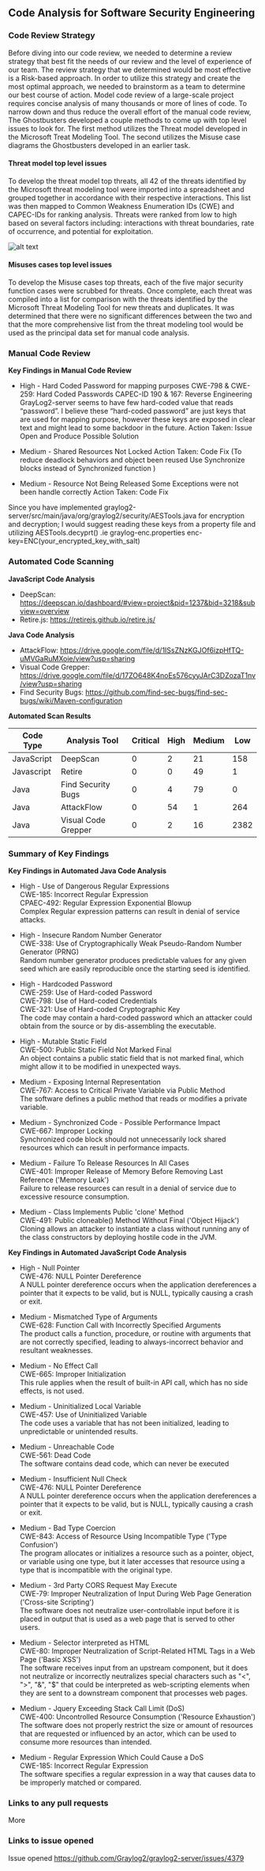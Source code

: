 ## Code Analysis for Software Security Engineering

### Code Review Strategy 
Before diving into our code review, we needed to determine a review strategy that best fit the needs of our review and the level of experience of our team. The review strategy that we determined would be most effective is a Risk-based approach. In order to utilize this strategy and create the most optimal approach, we needed to brainstorm as a team to determine our best course of action. Model code review of a large-scale project requires concise analysis of many thousands or more of lines of code. To narrow down and thus reduce the overall effort of the manual code review, The Ghostbusters developed a couple methods to come up with top level issues to look for. The first method utilizes the Threat model developed in the Microsoft Treat Modeling Tool. The second utilizes the Misuse case diagrams the Ghostbusters developed in an earlier task. 

#### Threat model top level issues
 
To develop the threat model top threats, all 42 of the threats identified by the Microsoft threat modeling tool were imported into a spreadsheet and grouped together in accordance with their respective interactions. This list was then mapped to Common Weakness Enumeration IDs (CWE) and CAPEC-IDs for ranking analysis. Threats were ranked from low to high based on several factors including: interactions with threat boundaries, rate of occurrence, and potential for exploitation. 

![alt text](https://github.com/gewethor/CYBR-8420-GroupProject/blob/master/graylog%20threat%20modeling.JPG "Threat Modeling Spreadsheet")

#### Misuses cases top level issues
  
To develop the Misuse cases top threats, each of the five major security function cases were scrubbed for threats. Once complete, each threat was compiled into a list for comparison with the threats identified by the Microsoft Threat Modeling Tool for new threats and duplicates. It was determined that there were no significant differences between the two and that the more comprehensive list from the threat modeling tool would be used as the principal data set for manual code analysis. 

### Manual Code Review

**Key Findings in Manual Code Review**

   * High - Hard Coded Password for mapping purposes 
CWE-798 & CWE-259: Hard Coded Passwords
CAPEC-ID 190 & 167: Reverse Engineering
GrayLog2-server seems to have few hard-coded value that reads “password”. I believe these “hard-coded password” are just keys that are used for mapping purpose, however these keys are exposed in clear text and might lead to some backdoor in the future. Action Taken: Issue Open and Produce Possible Solution

   
   * Medium - Shared Resources Not Locked
   Action Taken: Code Fix (To reduce deadlock behaviors and object been reused Use Synchronize blocks instead of Synchronized function )
       
   * Medium - Resource Not Being Released
     Some Exceptions were not been handle correctly
   Action Taken: Code Fix
   
Since you have implemented graylog2-server/src/main/java/org/graylog2/security/AESTools.java for encryption and decryption; I would suggest reading these keys from a property file and utilizing AESTools.decyprt()
	.ie graylog-enc.properties
enc-key=ENC(your_encrypted_key_with_salt)
  
### Automated Code Scanning
  
**JavaScript Code Analysis**
* DeepScan: https://deepscan.io/dashboard/#view=project&pid=1237&bid=3218&subview=overview
* Retire.js: https://retirejs.github.io/retire.js/

**Java Code Analysis**
* AttackFlow: https://drive.google.com/file/d/1ISsZNzKGJOf6izpHfTQ-uMVGaRuMXoie/view?usp=sharing
* Visual Code Grepper: https://drive.google.com/file/d/17ZO648K4noEs576cyyJArC3DZozaT1nv/view?usp=sharing
* Find Security Bugs: https://github.com/find-sec-bugs/find-sec-bugs/wiki/Maven-configuration

**Automated Scan Results**

| Code Type | Analysis Tool | Critical | High | Medium | Low |
| --- | --- | --- | --- | --- | --- |
| JavaScript | DeepScan | 0 | 2 | 21 | 158 |
| Javascript | Retire | 0 | 0 | 49 | 1 |
| Java | Find Security Bugs | 0 | 4 | 79 | 0 |
| Java | AttackFlow | 0 | 54 | 1 | 264 |
| Java | Visual Code Grepper | 0 | 2 | 16 | 2382 | 

### Summary of Key Findings

**Key Findings in Automated Java Code Analysis**

* High - Use of Dangerous Regular Expressions  
CWE-185: Incorrect Regular Expression  
CPAEC-492: Regular Expression Exponential Blowup  
Complex Regular expression patterns can result in denial of service attacks.

* High - Insecure Random Number Generator  
CWE-338: Use of Cryptographically Weak Pseudo-Random Number Generator (PRNG)  
Random number generator produces predictable values for any given seed which are easily reproducible once the starting seed is identified.

* High - Hardcoded Password  
CWE-259: Use of Hard-coded Password  
CWE-798: Use of Hard-coded Credentials  
CWE-321: Use of Hard-coded Cryptographic Key  
The code may contain a hard-coded password which an attacker could obtain from the source or by dis-assembling the executable.

* High - Mutable Static Field  
CWE-500: Public Static Field Not Marked Final  
An object contains a public static field that is not marked final, which might allow it to be modified in unexpected ways.  

* Medium - Exposing Internal Representation  
CWE-767: Access to Critical Private Variable via Public Method  
The software defines a public method that reads or modifies a private variable.  

* Medium - Synchronized Code - Possible Performance Impact  
CWE-667: Improper Locking  
Synchronized code block should not unnecessarily lock shared resources which can result in performance impacts.  

* Medium - Failure To Release Resources In All Cases  
CWE-401: Improper Release of Memory Before Removing Last Reference ('Memory Leak')  
Failure to release resources can result in a denial of service due to excessive resource consumption.

* Medium - Class Implements Public 'clone' Method  
CWE-491: Public cloneable() Method Without Final ('Object Hijack')  
Cloning allows an attacker to instantiate a class without running any of the class constructors by deploying hostile code in the JVM.

**Key Findings in Automated JavaScript Code Analysis**

* High - Null Pointer  
CWE-476: NULL Pointer Dereference  
A NULL pointer dereference occurs when the application dereferences a pointer that it expects to be valid, but is NULL, typically causing a crash or exit.

* Medium - Mismatched Type of Arguments  
CWE-628: Function Call with Incorrectly Specified Arguments  
The product calls a function, procedure, or routine with arguments that are not correctly specified, leading to always-incorrect behavior and resultant weaknesses.

* Medium - No Effect Call  
CWE-665: Improper Initialization  
This rule applies when the result of built-in API call, which has no side effects, is not used.

* Medium - Uninitialized Local Variable  
CWE-457: Use of Uninitialized Variable  
The code uses a variable that has not been initialized, leading to unpredictable or unintended results.

* Medium - Unreachable Code  
CWE-561: Dead Code  
The software contains dead code, which can never be executed

* Medium - Insufficient Null Check  
CWE-476: NULL Pointer Dereference  
A NULL pointer dereference occurs when the application dereferences a pointer that it expects to be valid, but is NULL, typically causing a crash or exit.

* Medium - Bad Type Coercion  
CWE-843: Access of Resource Using Incompatible Type ('Type Confusion')  
The program allocates or initializes a resource such as a pointer, object, or variable using one type, but it later accesses that resource using a type that is incompatible with the original type.

* Medium - 3rd Party CORS Request May Execute  
CWE-79: Improper Neutralization of Input During Web Page Generation ('Cross-site Scripting')  
The software does not neutralize user-controllable input before it is placed in output that is used as a web page that is served to other users.  

* Medium - Selector interpreted as HTML  
CWE-80: Improper Neutralization of Script-Related HTML Tags in a Web Page ('Basic XSS')  
The software receives input from an upstream component, but it does not neutralize or incorrectly neutralizes special characters such as "<", ">", "&", "$" that could be interpreted as web-scripting elements when they are sent to a downstream component that processes web pages.  

* Medium - Jquery Exceeding Stack Call Limit (DoS)  
CWE-400: Uncontrolled Resource Consumption ('Resource Exhaustion')  
The software does not properly restrict the size or amount of resources that are requested or influenced by an actor, which can be used to consume more resources than intended.  

* Medium - Regular Expression Which Could Cause a DoS  
CWE-185: Incorrect Regular Expression  
The software specifies a regular expression in a way that causes data to be improperly matched or compared. 


### Links to any pull requests
  More

### Links to issue opened

Issue opened https://github.com/Graylog2/graylog2-server/issues/4379
